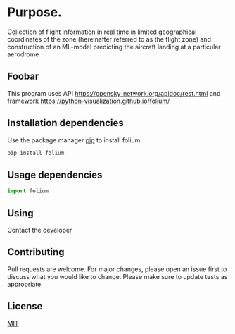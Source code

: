 # Purpose.

Collection of flight information in real time in limited geographical coordinates of the zone (hereinafter referred to as the flight zone) and construction of an ML-model predicting the aircraft landing at a particular aerodrome

## Foobar

This program uses API https://opensky-network.org/apidoc/rest.html and framework  https://python-visualization.github.io/folium/

## Installation dependencies

Use the package manager [pip](https://pip.pypa.io/en/stable/) to install folium.

```bash
pip install folium
```

## Usage dependencies

```python
import folium
```

## Using
Contact the developer

## Contributing
Pull requests are welcome. For major changes, please open an issue first to discuss what you would like to change.
Please make sure to update tests as appropriate.

## License
[MIT](https://choosealicense.com/licenses/mit/)
